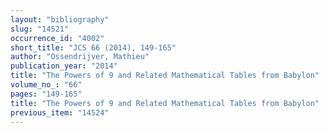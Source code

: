 ```yaml
---
layout: "bibliography"
slug: "14521"
occurrence_id: "4002"
short_title: "JCS 66 (2014), 149-165"
author: "Ossendrijver, Mathieu"
publication_year: "2014"
title: "The Powers of 9 and Related Mathematical Tables from Babylon"
volume_no_: "66"
pages: "149-165"
title: "The Powers of 9 and Related Mathematical Tables from Babylon"
previous_item: "14524"
---
```

